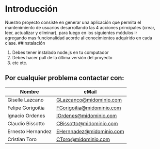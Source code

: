 # Introducción

Nuestro proyecto consiste en generar una aplicación que permita el mantenimiento de usuarios desarrollando las 4 acciones principales (crear, leer, actualizar y eliminar), para luego en los siguientes módulos ir agregando mas funcionalidad acorde al conocimientos adquirido en cada clase.
##Instalación
1. Debes tener instalado node.js en tu computador
2. Debes hacer pull de la última versión del proyecto
3. etc etc.
## Por cualquier problema contactar con:
| Nombre  | eMail  |
| ------------ | ------------ |
|  Giselle Lazcano | GLazcanco@midominio.com  |
| Felipe Gorigoitia  | FGorigoitia@midominio.com  |
| Ignacio Ordenes  | IOrdenes@midominio.com  |
| Claudio Bissotto  | CBissotto@midominio.com  |
| Ernesto Hernandez  | EHernnadez@midominio.com  |
| Cristian Toro  | CToro@midominio.com  |
